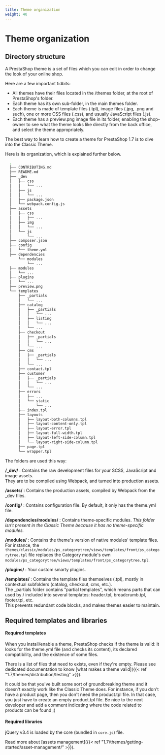 ```yaml
---
title: Theme organization
weight: 40
---
```


# Theme organization

## Directory structure

A PrestaShop theme is a set of files which you can edit in order to change the look of your online shop.

Here are a few important tidbits:

- All themes have their files located in the /themes folder, at the root of PrestaShop's folder.
- Each theme has its own sub-folder, in the main themes folder.
- Each theme is made of template files (.tpl), image files (.jpg, .png and such), one or more CSS files (.css), and usually JavaScript files (.js).
- Each theme has a preview.png image file in its folder, enabling the shop-owner to see what the theme looks like directly from the back office, and select the theme appropriately.

The best way to learn how to create a theme for PrestaShop 1.7 is to dive into the Classic Theme.

Here is its organization, which is explained further below.

```bash
  .
  ├── CONTRIBUTING.md
  ├── README.md
  ├── _dev
  │   ├── css
  │   │   └── ...
  │   ├── js
  │   │   └── ...
  │   ├── package.json
  │   └── webpack.config.js
  ├── assets
  │   ├── css
  │   │   ├── ...
  │   ├── img
  │   │   └── ...
  │   └── js
  │       └── ...
  ├── composer.json
  ├── config
  │   └── theme.yml
  ├── dependencies
      └── modules
          └── ...
  ├── modules
  │   └── ...
  ├── plugins
  │   └── ...
  ├── preview.png
  └── templates
      ├── _partials
      │   └── ...
      ├── catalog
      │   ├── _partials
      │   │   └── ...
      │   ├── listing
      │   │   └── ...
      │   └── ...
      ├── checkout
      │   ├── _partials
      │   │   └── ...
      │   └── ...
      ├── cms
      │   ├── _partials
      │   │   └── ...
      │   └── ...
      ├── contact.tpl
      ├── customer
      │   ├── _partials
      │   │   └── ...
      │   └── ...
      ├── errors
      │   ├── ...
      │   └── static
      │       └── ...
      ├── index.tpl
      ├── layouts
      │   ├── layout-both-columns.tpl
      │   ├── layout-content-only.tpl
      │   ├── layout-error.tpl
      │   ├── layout-full-width.tpl
      │   ├── layout-left-side-column.tpl
      │   └── layout-right-side-column.tpl
      ├── page.tpl
      └── wrapper.tpl
```

The folders are used this way:

**/_dev/**
: Contains the raw development files for your SCSS, JavaScript and image assets.  
  They are to be compiled using Webpack, and turned into production assets.

**/assets/**
: Contains the production assets, compiled by Webpack from the _dev files.

**/config/**
: Contains configuration file. By default, it only has the theme.yml file.

**/dependencies/modules/**
: Contains theme-specific modules. *This folder isn't present in the Classic Theme because it has no theme-specific modules.*

**/modules/**
: Contains the theme's version of native modules' template files.  
  For instance, the `themes/classic/modules/ps_categorytree/views/templates/front/ps_categorytree.tpl` file replaces the Category module's own `modules/ps_categorytree/views/templates/front/ps_categorytree.tpl`.

**/plugins/**
: Your custom smarty plugins.

**/templates/**
: Contains the template files themselves (.tpl), mostly in contextual subfolders (catalog, checkout, cms, etc.).  
  The _partials folder contains "partial templates", which means parts
  that can used by / included into several templates: header.tpl, breadcrumb.tpl, footer.tpl, etc.  
  This prevents redundant code blocks, and makes themes easier to maintain.


## Required templates and libraries

#### Required templates

When you install/enable a theme, PrestaShop checks if the theme is valid: it looks for the theme.yml file
(and checks its content), its declared compatibility, and the existence of some files.

There is a list of files that need to exists, even if they're empty. Please see dedicated documentation
to know [what makes a theme valid]({{< ref "1.7/themes/distribution/testing" >}}).

It could be that you've built some sort of groundbreaking theme and it doesn't exactly work like the
Classic Theme does. For instance, if you don't have a product page, then you don't need the product.tpl file.
In that case, you just have to create an empty product.tpl file. Be nice to the next developer and
add a comment indicating where the code related to products can be found ;)

#### Required libraries

jQuery v3.4 is loaded by the core (bundled in `core.js`) file.

Read more about [assets management]({{< ref "1.7/themes/getting-started/asset-management/" >}}).

